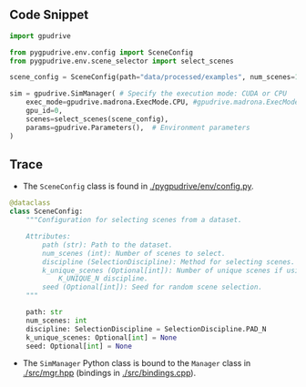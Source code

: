 ## Code Snippet
```python
import gpudrive

from pygpudrive.env.config import SceneConfig
from pygpudrive.env.scene_selector import select_scenes

scene_config = SceneConfig(path="data/processed/examples", num_scenes=1)

sim = gpudrive.SimManager( # Specify the execution mode: CUDA or CPU
    exec_mode=gpudrive.madrona.ExecMode.CPU, #gpudrive.madrona.ExecMode.CUDA
    gpu_id=0,
    scenes=select_scenes(scene_config),
    params=gpudrive.Parameters(),  # Environment parameters
)
```
## Trace
- The `SceneConfig` class is found in [./pygpudrive/env/config.py](../../pygpudrive/env/config.py).
```python
@dataclass
class SceneConfig:
    """Configuration for selecting scenes from a dataset.

    Attributes:
        path (str): Path to the dataset.
        num_scenes (int): Number of scenes to select.
        discipline (SelectionDiscipline): Method for selecting scenes.
        k_unique_scenes (Optional[int]): Number of unique scenes if using
            K_UNIQUE_N discipline.
        seed (Optional[int]): Seed for random scene selection.
    """

    path: str
    num_scenes: int
    discipline: SelectionDiscipline = SelectionDiscipline.PAD_N
    k_unique_scenes: Optional[int] = None
    seed: Optional[int] = None
```
- The `SimManager` Python class is bound to the `Manager` class in [./src/mgr.hpp](../../src/mgr.hpp) (bindings in [./src/bindings.cpp](../../src/bindings.cpp)).
